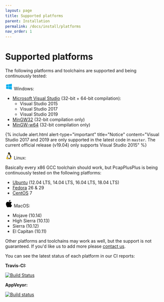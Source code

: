 ```yaml
---
layout: page
title: Supported platforms
parent: Installation
permalink: /docs/install/platforms
nav_order: 1
---
```


# Supported platforms

The following platforms and toolchains are supported and being continuously tested:

<img src="/resources/logo-windows.png" alt="drawing" width="24" title="Windows"/> Windows:

- [Microsoft Visual Studio](https://visualstudio.microsoft.com/) (32-bit + 64-bit compilation):
  - Visual Studio 2015
  - Visual Studio 2017
  - Visual Studio 2019
- [MinGW32](http://www.mingw.org/) (32-bit compilation only)
- [MinGW-w64](https://mingw-w64.org) (32-bit compilation only)

{% include alert.html alert-type="important" title="Notice" content="Visual Studio 2017 and 2019 are only supported in the latest code in <code>master</code>. The current official release (v19.04) only supports Visual Studio 2015" %}


<img src="/resources/logo-linux.png" alt="drawing" width="24" title="Linux"/> Linux:

Basically every x86 GCC toolchain should work, but PcapPlusPlus is being continuously tested on the following platforms:

- [Ubuntu](https://ubuntu.com/) (12.04 LTS, 14.04 LTS, 16.04 LTS, 18.04 LTS)
- [Fedora](https://getfedora.org/) 26 & 29
- [CentOS](https://www.centos.org/) 7

<img src="/resources/logo-apple.png" alt="drawing" width="24" title="MacOS"/> MacOS:

- Mojave (10.14)
- High Sierra (10.13)
- Sierra (10.12)
- El Capitan (10.11)

Other platforms and toolchains may work as well, but the support is not guaranteed. If you'd like us to add more please [contact us](/docs/community).

You can see the latest status of each platform in our CI reports:

__Travis-CI:__

[![Build Status](https://travis-ci.org/seladb/PcapPlusPlus.svg?branch=master)](https://travis-ci.org/seladb/PcapPlusPlus)

__AppVeyor:__

[![Build status](https://ci.appveyor.com/api/projects/status/4u5ui21ibbevkstc?svg=true)](https://ci.appveyor.com/project/seladb/pcapplusplus/branch/master)
